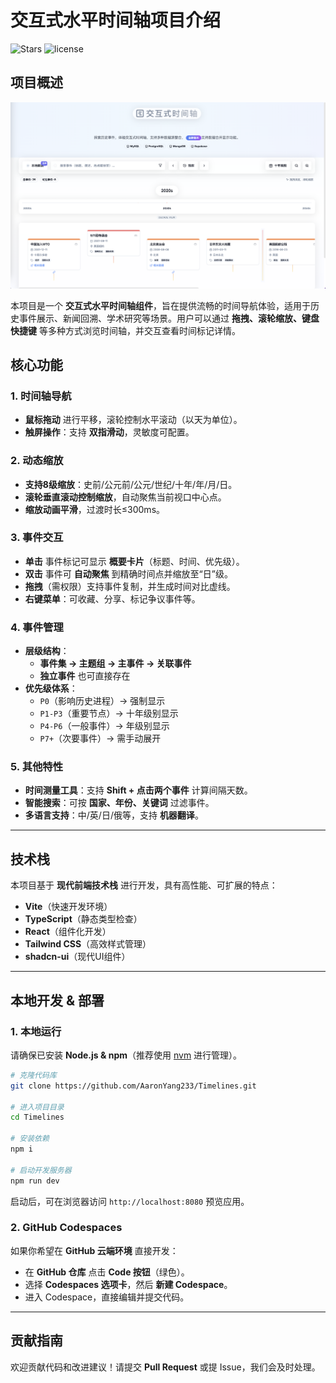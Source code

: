 # 交互式水平时间轴项目介绍

![Stars](https://img.shields.io/github/stars/AaronYang233/Timelines) ![license](https://img.shields.io/badge/License-Apache%202.0-blue?style=flat-square)

## 项目概述

![img](../img/sample.png)

本项目是一个 **交互式水平时间轴组件**，旨在提供流畅的时间导航体验，适用于历史事件展示、新闻回溯、学术研究等场景。用户可以通过 **拖拽、滚轮缩放、键盘快捷键** 等多种方式浏览时间轴，并交互查看时间标记详情。

## 核心功能

### 1. 时间轴导航

- **鼠标拖动** 进行平移，滚轮控制水平滚动（以天为单位）。
- **触屏操作**：支持 **双指滑动**，灵敏度可配置。

### 2. 动态缩放

- **支持8级缩放**：史前/公元前/公元/世纪/十年/年/月/日。
- **滚轮垂直滚动控制缩放**，自动聚焦当前视口中心点。
- **缩放动画平滑**，过渡时长≤300ms。

### 3. 事件交互

- **单击** 事件标记可显示 **概要卡片**（标题、时间、优先级）。
- **双击** 事件可 **自动聚焦** 到精确时间点并缩放至“日”级。
- **拖拽**（需权限）支持事件复制，并生成时间对比虚线。
- **右键菜单**：可收藏、分享、标记争议事件等。

### 4. 事件管理

- **层级结构**：
  - **事件集 → 主题组 → 主事件 → 关联事件**
  - **独立事件** 也可直接存在
- **优先级体系**：
  - `P0`（影响历史进程）→ 强制显示
  - `P1-P3`（重要节点）→ 十年级别显示
  - `P4-P6`（一般事件）→ 年级别显示
  - `P7+`（次要事件）→ 需手动展开

### 5. 其他特性

- **时间测量工具**：支持 **Shift + 点击两个事件** 计算间隔天数。
- **智能搜索**：可按 **国家、年份、关键词** 过滤事件。
- **多语言支持**：中/英/日/俄等，支持 **机器翻译**。

---

## 技术栈

本项目基于 **现代前端技术栈** 进行开发，具有高性能、可扩展的特点：

- **Vite**（快速开发环境）
- **TypeScript**（静态类型检查）
- **React**（组件化开发）
- **Tailwind CSS**（高效样式管理）
- **shadcn-ui**（现代UI组件）

---

## 本地开发 & 部署

### 1. 本地运行

请确保已安装 **Node.js & npm**（推荐使用 [nvm](https:/github.com/nvm-sh/nvm) 进行管理）。

```sh
# 克隆代码库
git clone https://github.com/AaronYang233/Timelines.git

# 进入项目目录
cd Timelines

# 安装依赖
npm i

# 启动开发服务器
npm run dev
```

启动后，可在浏览器访问 `http://localhost:8080` 预览应用。

### 2. GitHub Codespaces

如果你希望在 **GitHub 云端环境** 直接开发：

- 在 **GitHub 仓库** 点击 **Code 按钮**（绿色）。
- 选择 **Codespaces 选项卡**，然后 **新建 Codespace**。
- 进入 Codespace，直接编辑并提交代码。

---

## 贡献指南

欢迎贡献代码和改进建议！请提交 **Pull Request** 或提 Issue，我们会及时处理。
